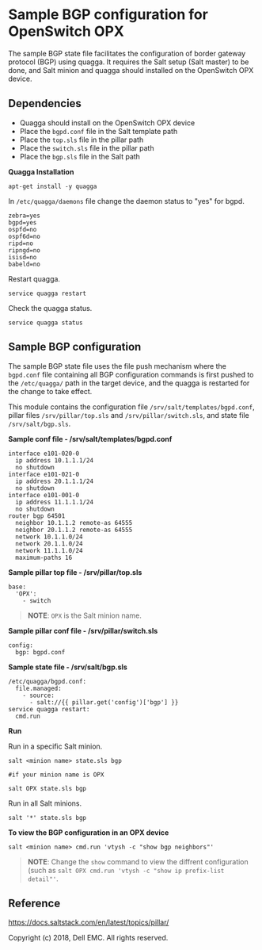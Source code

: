 # Sample BGP configuration for OpenSwitch OPX

The sample BGP state file facilitates the configuration of border gateway protocol (BGP) using quagga. It requires the Salt setup (Salt master) to be done, and Salt minion and quagga should installed on the OpenSwitch OPX device.

## Dependencies

- Quagga should install on the OpenSwitch OPX device
- Place the ``bgpd.conf`` file in the Salt template path
- Place the ``top.sls`` file in the pillar path
- Place the ``switch.sls`` file in the pillar path
- Place the ``bgp.sls`` file in the Salt path

**Quagga Installation**

    apt-get install -y quagga

In ``/etc/quagga/daemons`` file change the daemon status to "yes" for bgpd.

    zebra=yes
    bgpd=yes
    ospfd=no
    ospf6d=no
    ripd=no
    ripngd=no
    isisd=no
    babeld=no

Restart quagga.

    service quagga restart

Check the quagga status.

    service quagga status

## Sample BGP configuration

The sample BGP state file uses the file push mechanism where the ``bgpd.conf`` file containing all BGP configuration commands is first pushed to the ``/etc/quagga/`` path in the target device, and the quagga is restarted for the change to take effect.

This module contains the configuration file ``/srv/salt/templates/bgpd.conf``, pillar files ``/srv/pillar/top.sls`` and ``/srv/pillar/switch.sls``, and state file ``/srv/salt/bgp.sls``.

**Sample conf file - /srv/salt/templates/bgpd.conf**

    interface e101-020-0
      ip address 10.1.1.1/24
      no shutdown
    interface e101-021-0
      ip address 20.1.1.1/24
      no shutdown
    interface e101-001-0
      ip address 11.1.1.1/24
      no shutdown
    router bgp 64501
      neighbor 10.1.1.2 remote-as 64555
      neighbor 20.1.1.2 remote-as 64555
      network 10.1.1.0/24
      network 20.1.1.0/24
      network 11.1.1.0/24
      maximum-paths 16

**Sample pillar top file - /srv/pillar/top.sls**

    base:
      'OPX':
        - switch

> **NOTE**: ``OPX`` is the Salt minion name.

**Sample pillar conf file - /srv/pillar/switch.sls**

    config:
      bgp: bgpd.conf

**Sample state file - /srv/salt/bgp.sls**

    /etc/quagga/bgpd.conf:
      file.managed:
        - source:
          - salt://{{ pillar.get('config')['bgp'] }}
    service quagga restart:
      cmd.run

**Run**

Run in a specific Salt minion.

    salt <minion name> state.sls bgp

    #if your minion name is OPX

    salt OPX state.sls bgp

Run in all Salt minions.

    salt '*' state.sls bgp

**To view the BGP configuration in an OPX device**

    salt <minion name> cmd.run 'vtysh -c "show bgp neighbors"'

> **NOTE**: Change the ``show`` command to view the diffrent configuration (such as ``salt OPX cmd.run 'vtysh -c "show ip prefix-list detail"'``.

## Reference

https://docs.saltstack.com/en/latest/topics/pillar/

Copyright (c) 2018, Dell EMC. All rights reserved.
